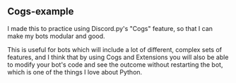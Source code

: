 ## Cogs-example

I made this to practice using Discord.py's "Cogs" feature, so that I can make my bots modular and good.

This is useful for bots which will include a lot of different, complex sets of features, and I think that by
using Cogs and Extensions you will also be able to modify your bot's code and see the outcome without
restarting the bot, which is one of the things I love about Python.
